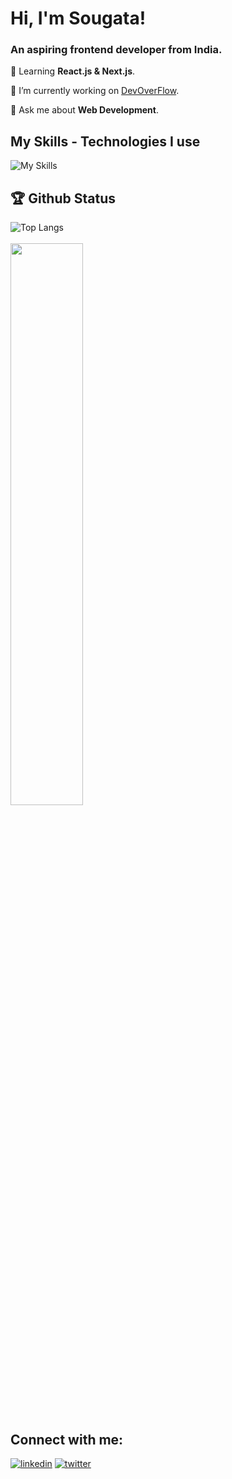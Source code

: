 # Hi, I'm Sougata! 
<h3>An aspiring frontend developer from India.</h3>

🌱 Learning **React.js & Next.js**.

🔭 I’m currently working on [DevOverFlow](https://github.com/sougatadas9874/DevOverFlow).

💬 Ask me about **Web Development**.

## My Skills - Technologies I use
![My Skills](https://skillicons.dev/icons?i=html,css,js,ts,react,tailwind,nodejs,git,github,vercel)


## 🏆 Github Status 
![Top Langs](https://github-readme-stats.vercel.app/api/top-langs?username=sougatadas9874&show_icons=true&locale=en&layout=compact&theme=tokyonight)
<br/>
<br/>
<img  src="https://github-readme-streak-stats.herokuapp.com/?user=sougatadas9874&theme=tokyonight" width="48%" >

## Connect with me:
[![linkedin](https://skillicons.dev/icons?i=linkedin)](https://www.linkedin.com/in/sougata-das-680a97287/)
[![twitter](https://skillicons.dev/icons?i=twitter)](https://twitter.com/sougata_9874)

